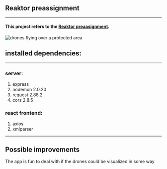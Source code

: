 
## Reaktor preassignment
***
#### This project refers to the [Reaktor preaasignment](https://assignments.reaktor.com/birdnest/?_gl=1*6xyj9s*_ga*MjE0NjUzMDE5MS4xNjcwNTE1ODE0*_ga_DX023XT0SX*MTY3MDUxNTgxMy4xLjEuMTY3MDUxNjA1OC40Ny4wLjA).
![drones flying over a protected area](https://assignments.reaktor.com/birdnest/img/birdnest01.webp
)



## installed dependencies:
***
### server:
1. express
2. nodemon 2.0.20
3. request 2.88.2
4. cors 2.8.5
### react frontend:
1. axios
2. xmlparser
***
## Possible improvements
The app is fun to deal with if the drones could be visualized in some way
